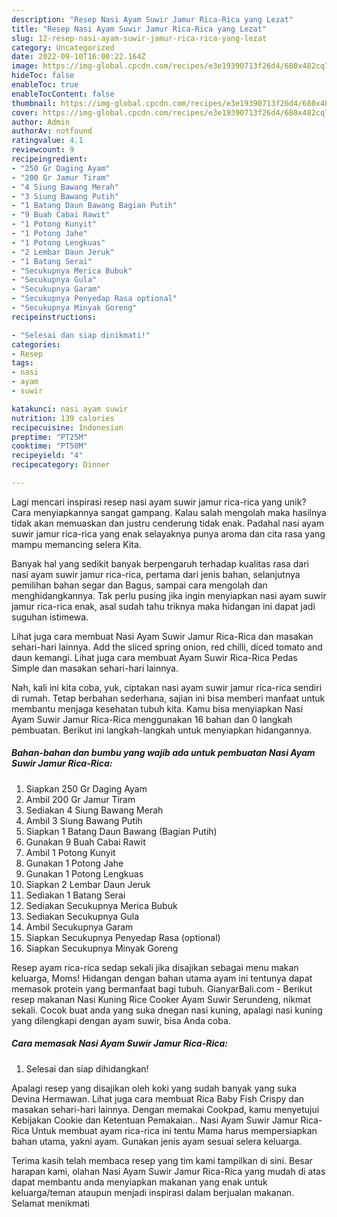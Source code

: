 ```yaml
---
description: "Resep Nasi Ayam Suwir Jamur Rica-Rica yang Lezat"
title: "Resep Nasi Ayam Suwir Jamur Rica-Rica yang Lezat"
slug: 12-resep-nasi-ayam-suwir-jamur-rica-rica-yang-lezat
category: Uncategorized
date: 2022-09-10T16:00:22.164Z
image: https://img-global.cpcdn.com/recipes/e3e19390713f26d4/680x482cq70/nasi-ayam-suwir-jamur-rica-rica-foto-resep-utama.jpg
hideToc: false
enableToc: true
enableTocContent: false
thumbnail: https://img-global.cpcdn.com/recipes/e3e19390713f26d4/680x482cq70/nasi-ayam-suwir-jamur-rica-rica-foto-resep-utama.jpg
cover: https://img-global.cpcdn.com/recipes/e3e19390713f26d4/680x482cq70/nasi-ayam-suwir-jamur-rica-rica-foto-resep-utama.jpg
author: Admin
authorAv: notfound
ratingvalue: 4.1
reviewcount: 9
recipeingredient:
- "250 Gr Daging Ayam"
- "200 Gr Jamur Tiram"
- "4 Siung Bawang Merah"
- "3 Siung Bawang Putih"
- "1 Batang Daun Bawang Bagian Putih"
- "9 Buah Cabai Rawit"
- "1 Potong Kunyit"
- "1 Potong Jahe"
- "1 Potong Lengkuas"
- "2 Lembar Daun Jeruk"
- "1 Batang Serai"
- "Secukupnya Merica Bubuk"
- "Secukupnya Gula"
- "Secukupnya Garam"
- "Secukupnya Penyedap Rasa optional"
- "Secukupnya Minyak Goreng"
recipeinstructions:

- "Selesai dan siap dinikmati!"
categories:
- Resep
tags:
- nasi
- ayam
- suwir

katakunci: nasi ayam suwir 
nutrition: 139 calories
recipecuisine: Indonesian
preptime: "PT25M"
cooktime: "PT50M"
recipeyield: "4"
recipecategory: Dinner

---
```





Lagi mencari inspirasi resep nasi ayam suwir jamur rica-rica yang unik? Cara menyiapkannya sangat gampang. Kalau salah mengolah maka hasilnya tidak akan memuaskan dan justru cenderung tidak enak. Padahal nasi ayam suwir jamur rica-rica yang enak selayaknya punya aroma dan cita rasa yang mampu memancing selera Kita.





Banyak hal yang sedikit banyak berpengaruh terhadap kualitas rasa dari nasi ayam suwir jamur rica-rica, pertama dari jenis bahan, selanjutnya pemilihan bahan segar dan Bagus, sampai cara mengolah dan menghidangkannya. Tak perlu pusing jika ingin menyiapkan nasi ayam suwir jamur rica-rica enak,      asal sudah tahu triknya maka hidangan ini dapat jadi suguhan istimewa.














Lihat juga cara membuat Nasi Ayam Suwir Jamur Rica-Rica dan masakan sehari-hari lainnya. Add the sliced spring onion, red chilli, diced tomato and daun kemangi. Lihat juga cara membuat Ayam Suwir Rica-Rica Pedas Simple dan masakan sehari-hari lainnya.






Nah, kali ini kita coba, yuk, ciptakan nasi ayam suwir jamur rica-rica sendiri di rumah. Tetap berbahan sederhana, sajian ini bisa memberi manfaat untuk membantu menjaga kesehatan tubuh kita. Kamu bisa menyiapkan Nasi Ayam Suwir Jamur Rica-Rica menggunakan 16 bahan dan 0 langkah pembuatan. Berikut ini langkah-langkah untuk menyiapkan hidangannya.

<!--inarticleads1-->

##### Bahan-bahan dan bumbu yang wajib ada untuk pembuatan Nasi Ayam Suwir Jamur Rica-Rica:

1. Siapkan 250 Gr Daging Ayam
1. Ambil 200 Gr Jamur Tiram
1. Sediakan 4 Siung Bawang Merah
1. Ambil 3 Siung Bawang Putih
1. Siapkan 1 Batang Daun Bawang (Bagian Putih)
1. Gunakan 9 Buah Cabai Rawit
1. Ambil 1 Potong Kunyit
1. Gunakan 1 Potong Jahe
1. Gunakan 1 Potong Lengkuas
1. Siapkan 2 Lembar Daun Jeruk
1. Sediakan 1 Batang Serai
1. Sediakan Secukupnya Merica Bubuk
1. Sediakan Secukupnya Gula
1. Ambil Secukupnya Garam
1. Siapkan Secukupnya Penyedap Rasa (optional)
1. Siapkan Secukupnya Minyak Goreng


Resep ayam rica-rica sedap sekali jika disajikan sebagai menu makan keluarga, Moms! Hidangan dengan bahan utama ayam ini tentunya dapat memasok protein yang bermanfaat bagi tubuh. GianyarBali.com - Berikut resep makanan Nasi Kuning Rice Cooker Ayam Suwir Serundeng, nikmat sekali. Cocok buat anda yang suka dnegan nasi kuning, apalagi nasi kuning yang dilengkapi dengan ayam suwir, bisa Anda coba. 

<!--inarticleads2-->

##### Cara memasak Nasi Ayam Suwir Jamur Rica-Rica:


1. Selesai dan siap dihidangkan!

Apalagi resep yang disajikan oleh koki yang sudah banyak yang suka Devina Hermawan. Lihat juga cara membuat Rica Baby Fish Crispy dan masakan sehari-hari lainnya. Dengan memakai Cookpad, kamu menyetujui Kebijakan Cookie dan Ketentuan Pemakaian.. Nasi Ayam Suwir Jamur Rica-Rica Untuk membuat ayam rica-rica ini tentu Mama harus mempersiapkan bahan utama, yakni ayam. Gunakan jenis ayam sesuai selera keluarga. 

Terima kasih telah membaca resep yang tim kami tampilkan di sini. Besar harapan kami, olahan Nasi Ayam Suwir Jamur Rica-Rica yang mudah di atas dapat membantu anda menyiapkan makanan yang enak untuk keluarga/teman ataupun menjadi inspirasi dalam berjualan makanan. Selamat menikmati
